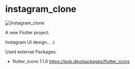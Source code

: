 # instagram_clone

![Instagram_clone](https://user-images.githubusercontent.com/53074983/87184439-3bfc3c00-c2a5-11ea-99ba-f6a43a7db311.gif)

A new Flutter project.

Instagram UI design... :)

Used external Packages.

- flutter_icons 1.1.0
  https://pub.dev/packages/flutter_icons
  







